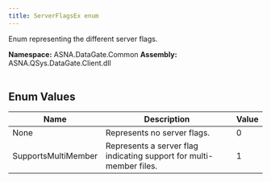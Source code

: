 ```yaml
---
title: ServerFlagsEx enum
---
```


Enum representing the different server flags.

**Namespace:** ASNA.DataGate.Common
**Assembly:** ASNA.QSys.DataGate.Client.dll
<br>
<br>

## Enum Values

| Name | Description | Value
| --- | --- | --- 
| None | Represents no server flags. | 0 |
| SupportsMultiMember | Represents a server flag indicating support for multi-member files. | 1 |
